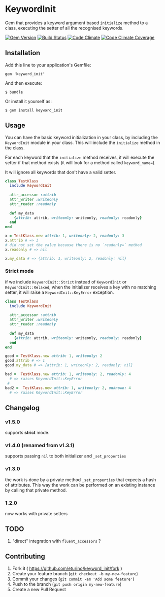 # KeywordInit

Gem that provides a keyword argument based `initialize` method to a class, executing the setter of all the recognised keywords.

[![Gem Version](https://badge.fury.io/rb/keyword_init.svg)](http://badge.fury.io/rb/keyword_init)
[![Build Status](https://travis-ci.org/eturino/keyword_init.svg?branch=master)](https://travis-ci.org/eturino/keyword_init)
[![Code Climate](https://codeclimate.com/github/eturino/keyword_init.png)](https://codeclimate.com/github/eturino/keyword_init)
[![Code Climate Coverage](https://codeclimate.com/github/eturino/keyword_init/coverage.png)](https://codeclimate.com/github/eturino/keyword_init)

## Installation

Add this line to your application's Gemfile:

    gem 'keyword_init'

And then execute:

    $ bundle

Or install it yourself as:

    $ gem install keyword_init

## Usage

You can have the basic keyword initialization in your class, by including the `KeywordInit` module in your class. This will include the `initialize` method in the class.

For each keyword that the `initialize` method receives, it will execute the setter if that method exists (it will look for a method called `keyword_name=`). 

It will ignore all keywords that don't have a valid setter.

```ruby
class TestKlass
  include KeywordInit
  
  attr_accessor :attrib
  attr_writer :writeonly
  attr_reader :readonly
  
  def my_data
    {attrib: attrib, writeonly: writeonly, readonly: readonly}
  end
end

x = TestKlass.new attrib: 1, writeonly: 2, readonly: 3
x.attrib # => 1
# did not set the value because there is no `readonly=` method 
x.readonly # => nil

x.my_data # => {attrib: 1, writeonly: 2, readonly: nil}
```

### Strict mode

if we include `KeywordInit::Strict` instead of `KeywordInit` or `KeywordInit::Relaxed`, when the initializer receives a key with no matching setter, it will raise a `KeywordInit::KeyError` exception.

```ruby
class TestKlass
  include KeywordInit
  
  attr_accessor :attrib
  attr_writer :writeonly
  attr_reader :readonly
  
  def my_data
    {attrib: attrib, writeonly: writeonly, readonly: readonly}
  end
end

good = TestKlass.new attrib: 1, writeonly: 2
good.attrib # => 1
good.my_data # => {attrib: 1, writeonly: 2, readonly: nil}

bad =  TestKlass.new attrib: 1, writeonly: 2, readonly: 4
  # => raises KeywordInit::KeyError
 #
bad2 =  TestKlass.new attrib: 1, writeonly: 2, unknown: 4
  # => raises KeywordInit::KeyError 
```


## Changelog

### v1.5.0
supports **strict** mode.

### v1.4.0 (renamed from v1.3.1)
supports passing `nil` to both initializer and `_set_properties`

### v1.3.0 
the work is done by a private method `_set_properties` that expects a hash of attributes. This way the work can be performed on an existing instance by calling that private method.

### 1.2.0 
now works with private setters

## TODO

1. "direct" integration with `fluent_accessors` ? 

## Contributing

1. Fork it ( https://github.com/eturino/keyword_init/fork )
2. Create your feature branch (`git checkout -b my-new-feature`)
3. Commit your changes (`git commit -am 'Add some feature'`)
4. Push to the branch (`git push origin my-new-feature`)
5. Create a new Pull Request
